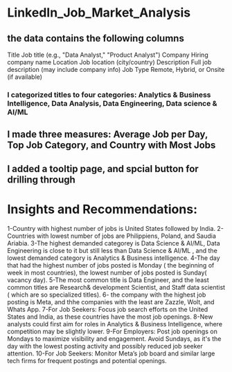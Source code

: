 # LinkedIn_Job_Market_Analysis
## the data contains the following columns
Title Job title (e.g., "Data Analyst," "Product Analyst")
Company Hiring company name
Location Job location (city/country)
Description Full job description (may include company info)
Job Type Remote, Hybrid, or Onsite (if available)
### I categorized titles to four categories: Analytics & Business Intelligence, Data Analysis, Data Engineering, Data science & AI/ML 
## I made three measures: Average Job per Day, Top Job Category, and Country with Most Jobs
## I added a tooltip page, and spcial button for drilling through
# Insights and Recommendations:
1-Country with highest number of jobs is United States followed by India.
2-Countries with lowest number of jobs are Philippiens, Poland, and Saudia Ariabia.
3-The highest demanded categorey is Data Science & AI/ML, Data Engineering is close to it but still less than Data Science & AI/ML , and the lowest demanded category is Analytics & Business intelligence.
4-The day that had the highest number of jobs posted is Monday ( the beginning of week in most countries), the lowest number of jobs posted is Sunday( vacancy day).
5-The most common title is Data Engineer, and the least common titles are Research& development Scientist, and Staff data scientist ( which are so specialized titles). 
6- the company with the highest job posting is Meta, and thhe companies with the least are Zazzle, Wolt, and Whats App.
7-For Job Seekers: Focus job search efforts on the United States and India, as these countries have the most job openings.
8-New analysts could first aim for roles in Analytics & Business Intelligence, where competition may be slightly lower.
9-For Employers: Post job openings on Mondays to maximize visibility and engagement.
Avoid Sundays, as it's the day with the lowest posting activity and possibly reduced job seeker attention.
10-For Job Seekers: Monitor Meta’s job board and similar large tech firms for frequent postings and potential openings.

